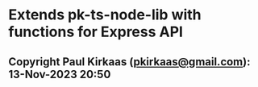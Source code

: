 # Extends pk-ts-node-lib with functions for Express API

## Copyright Paul Kirkaas (pkirkaas@gmail.com): 13-Nov-2023 20:50



